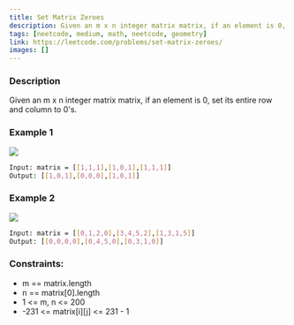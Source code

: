 ```yaml
---
title: Set Matrix Zeroes
description: Given an m x n integer matrix matrix, if an element is 0, set its entire row and column to 0's.
tags: [neetcode, medium, math, neetcode, geometry]
link: https://leetcode.com/problems/set-matrix-zeroes/
images: []
---
```


### Description

Given an m x n integer matrix matrix, if an element is 0, set its entire row and column to 0's.

### Example 1

![](https://assets.leetcode.com/uploads/2020/08/17/mat1.jpg)

```bash
Input: matrix = [[1,1,1],[1,0,1],[1,1,1]]
Output: [[1,0,1],[0,0,0],[1,0,1]]
```

### Example 2

![](https://assets.leetcode.com/uploads/2020/08/17/mat2.jpg)

```bash
Input: matrix = [[0,1,2,0],[3,4,5,2],[1,3,1,5]]
Output: [[0,0,0,0],[0,4,5,0],[0,3,1,0]]
```

### Constraints:

- m == matrix.length
- n == matrix[0].length
- 1 <= m, n <= 200
- -231 <= matrix[i][j] <= 231 - 1